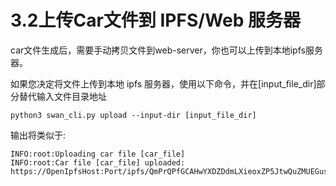 # 3.2上传Car文件到 IPFS/Web 服务器

car文件生成后，需要手动拷贝文件到web-server，你也可以上传到本地ipfs服务器。

如果您决定将文件上传到本地 ipfs 服务器，使用以下命令，并在\[input\_file\_dir]部分替代输入文件目录地址

```
python3 swan_cli.py upload --input-dir [input_file_dir]
```

输出将类似于:

```
INFO:root:Uploading car file [car_file]
INFO:root:Car file [car_file] uploaded: https://OpenIpfsHost:Port/ipfs/QmPrQPfGCAHwYXDZDdmLXieoxZP5JtwQuZMUEGuspKFZKQ
```

